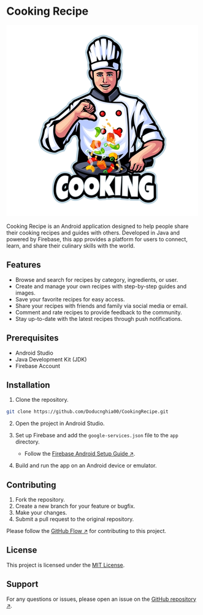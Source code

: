 # Cooking Recipe

![Cooking Recipe Logo](./logo.png)

Cooking Recipe is an Android application designed to help people share their cooking recipes and guides with others. Developed in Java and powered by Firebase, this app provides a platform for users to connect, learn, and share their culinary skills with the world.

## Features

- Browse and search for recipes by category, ingredients, or user.
- Create and manage your own recipes with step-by-step guides and images.
- Save your favorite recipes for easy access.
- Share your recipes with friends and family via social media or email.
- Comment and rate recipes to provide feedback to the community.
- Stay up-to-date with the latest recipes through push notifications.

## Prerequisites

- Android Studio
- Java Development Kit (JDK)
- Firebase Account

## Installation

1. Clone the repository.

```bash
git clone https://github.com/Doducnghia00/CookingRecipe.git
```

2. Open the project in Android Studio.

3. Set up Firebase and add the `google-services.json` file to the `app` directory.

   - Follow the [Firebase Android Setup Guide ↗](https://firebase.google.com/docs/android/setup).

4. Build and run the app on an Android device or emulator.

## Contributing

1. Fork the repository.
2. Create a new branch for your feature or bugfix.
3. Make your changes.
4. Submit a pull request to the original repository.

Please follow the [GitHub Flow ↗](https://guides.github.com/introduction/flow/) for contributing to this project.

## License

This project is licensed under the [MIT License](LICENSE).

## Support

For any questions or issues, please open an issue on the [GitHub repository ↗](https://github.com/Doducnghia00/CookingRecipe/issues).
